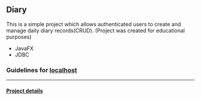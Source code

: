 
## Diary 

This is a simple project which allows authenticated users to create and manage daily diary records(CRUD).
(Project was created for educational purposes)

* JavaFX
* JDBC

### Guidelines for [localhost](https://github.com/InFM8/JavaFX_diary/wiki/Guidelines-for-localhost)
_____________________________________
#### [Project details](https://github.com/InFM8/JavaFX_diary/wiki/Project-details)



